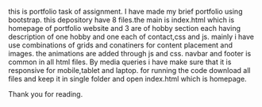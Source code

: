 this is portfolio task of assignment. I have made my brief portfolio using bootstrap. 
this depository have 8 files.the main is index.html which is homepage of portfolio website and 3 are of hobby section each having description of one hobby and one each of contact,css and js. 
mainly i have use combinations of grids and conatiners for content placement and images. the animations are added through js and css.
navbar and footer is common in all html files. By media queries i have make sure that it is responsive for mobile,tablet and laptop.
for running the code download all files and keep it in single folder and open index.html which is homepage. 

Thank you for reading.
